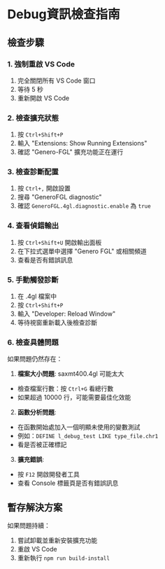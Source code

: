 # Debug資訊檢查指南

## 檢查步驟

### 1. 強制重啟 VS Code
1. 完全關閉所有 VS Code 窗口
2. 等待 5 秒
3. 重新開啟 VS Code

### 2. 檢查擴充狀態
1. 按 `Ctrl+Shift+P`
2. 輸入 "Extensions: Show Running Extensions"
3. 確認 "Genero-FGL" 擴充功能正在運行

### 3. 檢查診斷配置
1. 按 `Ctrl+,` 開啟設置
2. 搜尋 "GeneroFGL diagnostic"
3. 確認 `GeneroFGL.4gl.diagnostic.enable` 為 `true`

### 4. 查看偵錯輸出
1. 按 `Ctrl+Shift+U` 開啟輸出面板
2. 在下拉式選單中選擇 "Genero FGL" 或相關頻道
3. 查看是否有錯誤訊息

### 5. 手動觸發診斷
1. 在 .4gl 檔案中
2. 按 `Ctrl+Shift+P`
3. 輸入 "Developer: Reload Window"
4. 等待視窗重新載入後檢查診斷

### 6. 檢查具體問題
如果問題仍然存在：

1. **檔案大小問題**: saxmt400.4gl 可能太大
 - 檢查檔案行數：按 `Ctrl+G` 看總行數
 - 如果超過 10000 行，可能需要最佳化效能

2. **函數分析問題**:
 - 在函數開始處加入一個明顯未使用的變數測試
 - 例如：`DEFINE l_debug_test LIKE type_file.chr1`
 - 看是否被正確標記

3. **擴充錯誤**:
 - 按 `F12` 開啟開發者工具
 - 查看 Console 標籤頁是否有錯誤訊息

## 暫存解決方案

如果問題持續：
1. 嘗試卸載並重新安裝擴充功能
2. 重啟 VS Code
3. 重新執行 `npm run build-install`